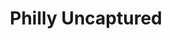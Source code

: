 ---
pid: Ch363
title: Philly Uncaptured
location_transcription: Near City Hall
zipcode: '19144'
outside_phl: 
neighborhood: Germantown
age: '19'
age_range: 13-19
instagram: 
image_file_name: Ch_363.jpg
proposal_transcription: |-
  Living mural that allows the Artists of Philly to continuously add their art until completion.
  Four walls, all blank, that allow spray paint, regular paint, etc.
topic: Art
topic_summary: '0'
type: Interactive,Mural,Space,Graffiti
keywords_other: 
credit: 
image_labels: 
twitter: 
facebook: 
permalink: "/monuments/ch363/"
layout: item-page
---